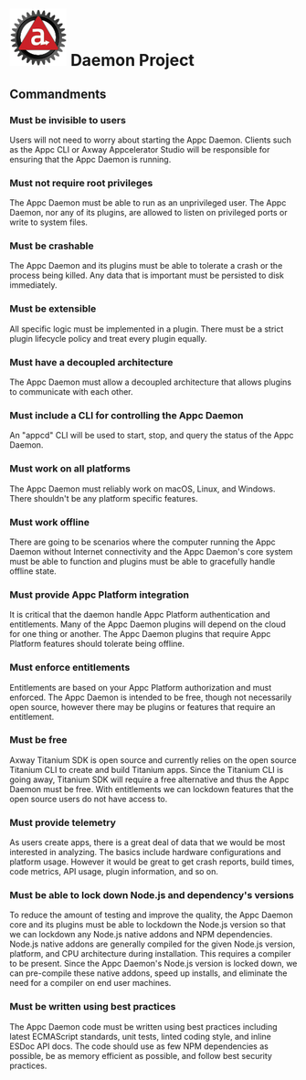 # ![Appc Daemon logo](images/appc-daemon.png) Daemon Project

## Commandments

### Must be invisible to users

Users will not need to worry about starting the Appc Daemon. Clients such as the Appc CLI or Axway
Appcelerator Studio will be responsible for ensuring that the Appc Daemon is running.

### Must not require root privileges

The Appc Daemon must be able to run as an unprivileged user. The Appc Daemon, nor any of its
plugins, are allowed to listen on privileged ports or write to system files.

### Must be crashable

The Appc Daemon and its plugins must be able to tolerate a crash or the process being killed. Any
data that is important must be persisted to disk immediately.

### Must be extensible

All specific logic must be implemented in a plugin. There must be a strict plugin lifecycle policy
and treat every plugin equally.

### Must have a decoupled architecture

The Appc Daemon must allow a decoupled architecture that allows plugins to communicate with each
other.

### Must include a CLI for controlling the Appc Daemon

An "appcd" CLI will be used to start, stop, and query the status of the Appc Daemon.

### Must work on all platforms

The Appc Daemon must reliably work on macOS, Linux, and Windows. There shouldn't be any platform
specific features.

### Must work offline

There are going to be scenarios where the computer running the Appc Daemon without Internet
connectivity and the Appc Daemon's core system must be able to function and plugins must be able to
gracefully handle offline state.

### Must provide Appc Platform integration

It is critical that the daemon handle Appc Platform authentication and entitlements. Many of the
Appc Daemon plugins will depend on the cloud for one thing or another. The Appc Daemon plugins that
require Appc Platform features should tolerate being offline.

### Must enforce entitlements

Entitlements are based on your Appc Platform authorization and must enforced. The Appc Daemon is
intended to be free, though not necessarily open source, however there may be plugins or features
that require an entitlement.

### Must be free

Axway Titanium SDK is open source and currently relies on the open source Titanium CLI to create and
build Titanium apps. Since the Titanium CLI is going away, Titanium SDK will require a free
alternative and thus the Appc Daemon must be free. With entitlements we can lockdown features that
the open source users do not have access to.

### Must provide telemetry

As users create apps, there is a great deal of data that we would be most interested in analyzing.
The basics include hardware configurations and platform usage. However it would be great to get
crash reports, build times, code metrics, API usage, plugin information, and so on.

### Must be able to lock down Node.js and dependency's versions

To reduce the amount of testing and improve the quality, the Appc Daemon core and its plugins must
be able to lockdown the Node.js version so that we can lockdown any Node.js native addons and NPM
dependencies. Node.js native addons are generally compiled for the given Node.js version, platform,
and CPU architecture during installation. This requires a compiler to be present. Since the Appc
Daemon's Node.js version is locked down, we can pre-compile these native addons, speed up installs,
and eliminate the need for a compiler on end user machines.

### Must be written using best practices

The Appc Daemon code must be written using best practices including latest ECMAScript standards,
unit tests, linted coding style, and inline ESDoc API docs. The code should use as few NPM
dependencies as possible, be as memory efficient as possible, and follow best security practices.
